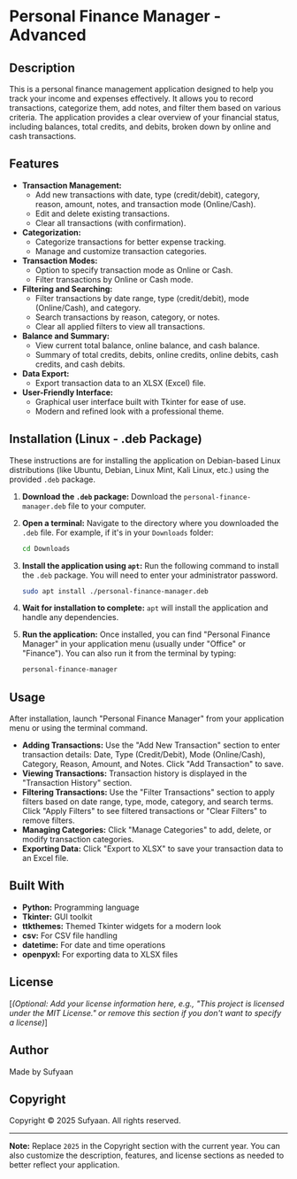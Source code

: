 # Personal Finance Manager - Advanced

## Description

This is a personal finance management application designed to help you track your income and expenses effectively. It allows you to record transactions, categorize them, add notes, and filter them based on various criteria. The application provides a clear overview of your financial status, including balances, total credits, and debits, broken down by online and cash transactions.

## Features

*   **Transaction Management:**
    *   Add new transactions with date, type (credit/debit), category, reason, amount, notes, and transaction mode (Online/Cash).
    *   Edit and delete existing transactions.
    *   Clear all transactions (with confirmation).
*   **Categorization:**
    *   Categorize transactions for better expense tracking.
    *   Manage and customize transaction categories.
*   **Transaction Modes:**
    *   Option to specify transaction mode as Online or Cash.
    *   Filter transactions by Online or Cash mode.
*   **Filtering and Searching:**
    *   Filter transactions by date range, type (credit/debit), mode (Online/Cash), and category.
    *   Search transactions by reason, category, or notes.
    *   Clear all applied filters to view all transactions.
*   **Balance and Summary:**
    *   View current total balance, online balance, and cash balance.
    *   Summary of total credits, debits, online credits, online debits, cash credits, and cash debits.
*   **Data Export:**
    *   Export transaction data to an XLSX (Excel) file.
*   **User-Friendly Interface:**
    *   Graphical user interface built with Tkinter for ease of use.
    *   Modern and refined look with a professional theme.

## Installation (Linux - .deb Package)

These instructions are for installing the application on Debian-based Linux distributions (like Ubuntu, Debian, Linux Mint, Kali Linux, etc.) using the provided `.deb` package.

1.  **Download the `.deb` package:** Download the `personal-finance-manager.deb` file to your computer.

2.  **Open a terminal:** Navigate to the directory where you downloaded the `.deb` file. For example, if it's in your `Downloads` folder:

    ```bash
    cd Downloads
    ```

3.  **Install the application using `apt`:** Run the following command to install the `.deb` package. You will need to enter your administrator password.

    ```bash
    sudo apt install ./personal-finance-manager.deb
    ```

4.  **Wait for installation to complete:** `apt` will install the application and handle any dependencies.

5.  **Run the application:** Once installed, you can find "Personal Finance Manager" in your application menu (usually under "Office" or "Finance"). You can also run it from the terminal by typing:

    ```bash
    personal-finance-manager
    ```

## Usage

After installation, launch "Personal Finance Manager" from your application menu or using the terminal command.

*   **Adding Transactions:** Use the "Add New Transaction" section to enter transaction details: Date, Type (Credit/Debit), Mode (Online/Cash), Category, Reason, Amount, and Notes. Click "Add Transaction" to save.
*   **Viewing Transactions:** Transaction history is displayed in the "Transaction History" section.
*   **Filtering Transactions:** Use the "Filter Transactions" section to apply filters based on date range, type, mode, category, and search terms. Click "Apply Filters" to see filtered transactions or "Clear Filters" to remove filters.
*   **Managing Categories:** Click "Manage Categories" to add, delete, or modify transaction categories.
*   **Exporting Data:** Click "Export to XLSX" to save your transaction data to an Excel file.

## Built With

*   **Python:** Programming language
*   **Tkinter:**  GUI toolkit
*   **ttkthemes:**  Themed Tkinter widgets for a modern look
*   **csv:**  For CSV file handling
*   **datetime:** For date and time operations
*   **openpyxl:** For exporting data to XLSX files

## License

[*(Optional: Add your license information here, e.g., "This project is licensed under the MIT License." or remove this section if you don't want to specify a license)*]

## Author

Made by Sufyaan

## Copyright

Copyright © 2025 Sufyaan. All rights reserved.

---

**Note:** Replace `2025` in the Copyright section with the current year. You can also customize the description, features, and license sections as needed to better reflect your application.
